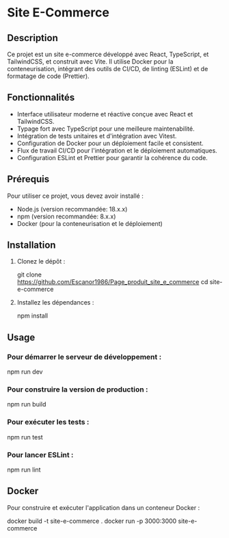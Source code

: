 # Site E-Commerce

## Description

Ce projet est un site e-commerce développé avec React, TypeScript, et TailwindCSS, et construit avec Vite. Il utilise Docker pour la conteneurisation, intégrant des outils de CI/CD, de linting (ESLint) et de formatage de code (Prettier).

## Fonctionnalités

- Interface utilisateur moderne et réactive conçue avec React et TailwindCSS.
- Typage fort avec TypeScript pour une meilleure maintenabilité.
- Intégration de tests unitaires et d'intégration avec Vitest.
- Configuration de Docker pour un déploiement facile et consistent.
- Flux de travail CI/CD pour l'intégration et le déploiement automatiques.
- Configuration ESLint et Prettier pour garantir la cohérence du code.

## Prérequis

Pour utiliser ce projet, vous devez avoir installé :

- Node.js (version recommandée: 18.x.x)
- npm (version recommandée: 8.x.x)
- Docker (pour la conteneurisation et le déploiement)

## Installation

1. Clonez le dépôt :

   git clone https://github.com/Escanor1986/Page_produit_site_e_commerce
   cd site-e-commerce

2. Installez les dépendances :

   npm install

## Usage

### Pour démarrer le serveur de développement :

npm run dev

### Pour construire la version de production :

npm run build

### Pour exécuter les tests :

npm run test

### Pour lancer ESLint :

npm run lint

## Docker

Pour construire et exécuter l'application dans un conteneur Docker :

docker build -t site-e-commerce .
docker run -p 3000:3000 site-e-commerce
